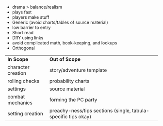 - drama > balance/realism
- plays fast
- players make stuff
- Generic (avoid charts/tables of source material)
- low barrier to entry
- Short read
- DRY using links
- avoid complicated math, book-keeping, and lookups
- Orthogonal

|   |   |
|---|---|
|**In Scope**|**Out of Scope**|
|character creation|story/adventure template|
|rolling checks|probability charts|
|settings|source material|
|combat mechanics|forming the PC party|
|setting creation|preachy-ness/tips sections (single, tabula-specific tips okay)|